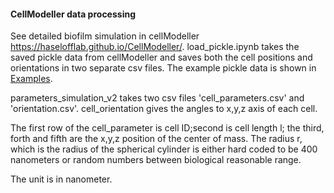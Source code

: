 #### CellModeller data processing

See detailed biofilm simulation in cellModeller https://haselofflab.github.io/CellModeller/.
load_pickle.ipynb takes the saved pickle data from cellModeller and saves both the cell positions and orientations in two separate csv files. The example pickle data is shown in <u>Examples</u>.

parameters_simulation_v2 takes two csv files 'cell_parameters.csv' and 'orientation.csv'.
cell_orientation gives the angles to x,y,z axis of each cell.

The first row of the cell_parameter is cell ID;second is cell length l; the third, forth and fifth are the x,y,z position of the center of mass.  The radius r, which is the radius of the spherical cylinder is either hard coded to be 400 nanometers or random numbers between biological reasonable range.

The unit is in nanometer.